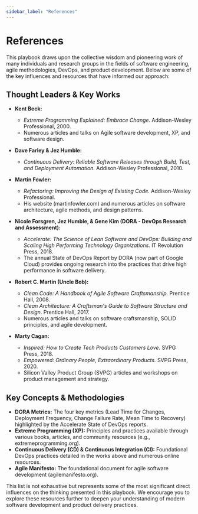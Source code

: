 ```yaml
---
sidebar_label: "References"
---
```


# References

This playbook draws upon the collective wisdom and pioneering work of many individuals and research groups in the fields of software engineering, agile methodologies, DevOps, and product development. Below are some of the key influences and resources that have informed our approach:

## Thought Leaders & Key Works

- **Kent Beck:**

  - _Extreme Programming Explained: Embrace Change._ Addison-Wesley Professional, 2000.
  - Numerous articles and talks on Agile software development, XP, and software design.

- **Dave Farley & Jez Humble:**

  - _Continuous Delivery: Reliable Software Releases through Build, Test, and Deployment Automation._ Addison-Wesley Professional, 2010.

- **Martin Fowler:**

  - _Refactoring: Improving the Design of Existing Code._ Addison-Wesley Professional.
  - His website (martinfowler.com) and numerous articles on software architecture, agile methods, and design patterns.

- **Nicole Forsgren, Jez Humble, & Gene Kim (DORA - DevOps Research and Assessment):**

  - _Accelerate: The Science of Lean Software and DevOps: Building and Scaling High Performing Technology Organizations._ IT Revolution Press, 2018.
  - The annual State of DevOps Report by DORA (now part of Google Cloud) provides ongoing research into the practices that drive high performance in software delivery.

- **Robert C. Martin (Uncle Bob):**

  - _Clean Code: A Handbook of Agile Software Craftsmanship._ Prentice Hall, 2008.
  - _Clean Architecture: A Craftsman's Guide to Software Structure and Design._ Prentice Hall, 2017.
  - Numerous articles and talks on software craftsmanship, SOLID principles, and agile development.

- **Marty Cagan:**

  - _Inspired: How to Create Tech Products Customers Love._ SVPG Press, 2018.
  - _Empowered: Ordinary People, Extraordinary Products._ SVPG Press, 2020.
  - Silicon Valley Product Group (SVPG) articles and workshops on product management and strategy.

## Key Concepts & Methodologies

- **DORA Metrics:** The four key metrics (Lead Time for Changes, Deployment Frequency, Change Failure Rate, Mean Time to Recovery) highlighted by the Accelerate State of DevOps reports.
- **Extreme Programming (XP):** Principles and practices available through various books, articles, and community resources (e.g., extremeprogramming.org).
- **Continuous Delivery (CD) & Continuous Integration (CI):** Foundational DevOps practices detailed in the works above and numerous online resources.
- **Agile Manifesto:** The foundational document for agile software development (agilemanifesto.org).

This list is not exhaustive but represents some of the most significant direct influences on the thinking presented in this playbook. We encourage you to explore these resources further to deepen your understanding of modern software development and product delivery practices.
